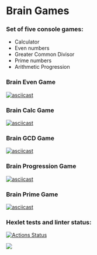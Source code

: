 # Brain Games

### Set of five console games:

- Calculator
- Even numbers
- Greater Common Divisor
- Prime numbers
- Arithmetic Progression



### Brain Even Game
[![asciicast](https://asciinema.org/a/psMVx3XM158HAwo4fZXaY7jgI.svg)](https://asciinema.org/a/psMVx3XM158HAwo4fZXaY7jgI)


### Brain Calc Game
[![asciicast](https://asciinema.org/a/GHcHhWXLTl9go7cyfHWeJZR3t.svg)](https://asciinema.org/a/GHcHhWXLTl9go7cyfHWeJZR3t)


### Brain GCD Game
[![asciicast](https://asciinema.org/a/0FlKv5CTz5LiVMZxwdXMrZ4J6.svg)](https://asciinema.org/a/0FlKv5CTz5LiVMZxwdXMrZ4J6)


### Brain Progression Game
[![asciicast](https://asciinema.org/a/FBKmnFMOGlDN5kUZg4wF2tDps.svg)](https://asciinema.org/a/FBKmnFMOGlDN5kUZg4wF2tDps)


### Brain Prime Game
[![asciicast](https://asciinema.org/a/Py4VGT4T5YQyFFb12TpX8m2NO.svg)](https://asciinema.org/a/Py4VGT4T5YQyFFb12TpX8m2NO)

### Hexlet tests and linter status:
[![Actions Status](https://github.com/edvin3i/python-project-49/workflows/hexlet-check/badge.svg)](https://github.com/edvin3i/python-project-49/actions)

<a href="https://codeclimate.com/github/edvin3i/python-project-49/maintainability"><img src="https://api.codeclimate.com/v1/badges/365d27a7ab04a57cda93/maintainability" /></a>
